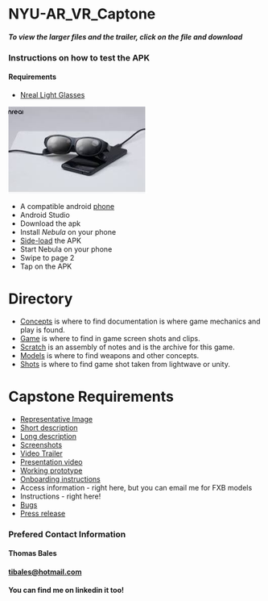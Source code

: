 # NYU-AR_VR_Captone
#### *To view the larger files and the trailer, click on the file and download*
### Instructions on how to test the APK
#### Requirements
- [Nreal Light Glasses](https://www.nreal.ai/light/?gclid=Cj0KCQjwyMiTBhDKARIsAAJ-9VsRpPyiJ_ic3spfOfd3X4tD7hA3w7PxBP4gId_6BJqMALbcoqlgwNAaAuhIEALw_wcB)

![NReal](https://github.com/tibales1/NYU-AR_VR_Captone/blob/main/nreal_glasses.JPG)



- A compatible android [phone](https://www.theverge.com/2021/11/18/22789172/nreal-light-mixed-reality-glasses-us-launch-verizon)
- Android Studio
- Download the apk
- Install *Nebula* on your phone
- [Side-load](https://www.xda-developers.com/how-to-sideload-install-android-app-apk/) the APK
- Start Nebula on your phone
- Swipe to page 2
- Tap on the APK

# Directory
- [Concepts](https://github.com/tibales1/NYU-AR_VR_Captone/tree/main/concepts) is where to find documentation is where game mechanics and play is found.
- [Game](https://github.com/tibales1/NYU-AR_VR_Captone/tree/main/game) is where to find in game screen shots and clips.
- [Scratch](https://github.com/tibales1/NYU-AR_VR_Captone/tree/main/scratch) is an assembly of notes and is the archive for this game.
- [Models](https://github.com/tibales1/NYU-AR_VR_Captone/tree/main/models) is where  to find weapons and other concepts.
- [Shots](https://github.com/tibales1/NYU-AR_VR_Captone/tree/main/shots) is where to find game shot taken from lightwave or unity.

# Capstone Requirements
- [Representative Image](https://github.com/tibales1/NYU-AR_VR_Captone/blob/main/game/Island%20Wars%20Main%20Picture.JPG)
- [Short description](https://github.com/tibales1/NYU-AR_VR_Captone/blob/main/game/ShortDescription.md)
- [Long description](https://github.com/tibales1/NYU-AR_VR_Captone/blob/main/game/LongDescription.md)
- [Screenshots](https://github.com/tibales1/NYU-AR_VR_Captone/tree/main/shots)
- [Video Trailer]()
- [Presentation video](https://youtu.be/mFMTrUGn5b4)
- [Working prototype](https://github.com/tibales1/NYU-AR_VR_Captone/blob/main/IslandWars.apk)
- [Onboarding instructions](https://github.com/tibales1/NYU-AR_VR_Captone/blob/main/Island%20Wars%20Onboarding.docx)
- Access information - right here, but you can email me for FXB models
- Instructions - right here!
- [Bugs](https://github.com/tibales1/NYU-AR_VR_Captone/blob/main/Island%20Wars%20Debug%20Documentation.docx)
- [Press release]()

### Prefered Contact Information
#### Thomas Bales
#### tibales@hotmail.com
#### You can find me on linkedin it too!
